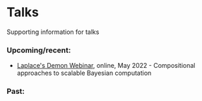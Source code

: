 # Talks

Supporting information for talks

### Upcoming/recent:

* [Laplace's Demon Webinar](2022-ld/Readme.md), online, May 2022 - Compositional approaches to scalable Bayesian computation


### Past:

